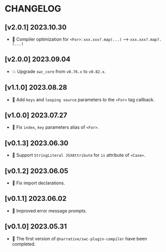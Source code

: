 # CHANGELOG

## [v2.0.1] 2023.10.30

- 🐞 Compiler optimization for `<For>`: `xxx.xxx?.map(...)` --> `xxx.xxx?.map?.(...)`

## [v2.0.0] 2023.09.04

- 💥 Upgrade `swc_core` from `v0.76.x` to `v0.82.x`.

## [v1.1.0] 2023.08.28

- 🌟 Add `keys` and `looping source` parameters to the `<For>` tag callback.

## [v1.0.0] 2023.07.27

- 🌟 Fix `index`, `key` parameters alias of `<For>`.

## [v0.1.3] 2023.06.30

- 🐞 Support `StringLiteral JSXAttribute` for `is` attribute of `<Case>`.

## [v0.1.2] 2023.06.05

- 🌟 Fix import declarations.

## [v0.1.1] 2023.06.02

- 🌟 Improved error message prompts.

## [v0.1.0] 2023.05.31

- 🌟 The first version of `@narrative/swc-plugin-compiler` have been completed.
